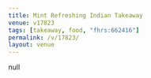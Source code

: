 ```yaml
---
title: Mint Refreshing Indian Takeaway
venue: v17823
tags: [takeaway, food, "fhrs:662416"]
permalink: /v/17823/
layout: venue
---
```

null